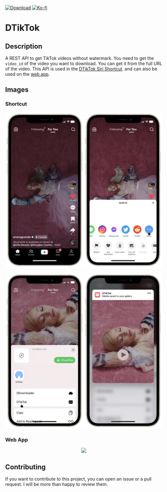 [![Download](https://img.shields.io/badge/release-v4.3.1-red)](https://routinehub.co/shortcut/5870/)
[![Ko-fi](https://img.shields.io/badge/donate%20on-ko--fi-blue?logo=kofi)](https://ko-fi.com/heismauri)

# DTikTok

## Description
A REST API to get TikTok videos without watermark. You need to get the `video_id` of the video you want to download. You can get it from the full URL of the video. This API is used in the [DTikTok Siri Shortcut](https://routinehub.co/shortcut/5870/).
and can also be used on the [web app](https://dtiktok.heismauri.com).

## Images
### Shortcut
<p align="center">
  <img src=".github/readme-images/shortcut-part-one.png">
</p>
<p align="center">
  <img src=".github/readme-images/shortcut-part-two.png">
</p>

### Web App
<p align="center">
  <img src=".github/readme-images/web-app.gif">
</p>

## Contributing
If you want to contribute to this project, you can open an issue or a pull request. I will be more than happy to review them.
